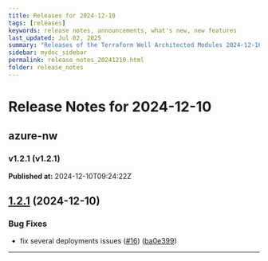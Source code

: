 ```yaml
---
title: Releases for 2024-12-10
tags: [releases]
keywords: release notes, announcements, what's new, new features
last_updated: Jul 02, 2025
summary: "Releases of the Terraform Well Architected Modules 2024-12-10"
sidebar: mydoc_sidebar
permalink: release_notes_20241210.html
folder: release_notes
---
```


# Release Notes for 2024-12-10

## azure-nw
### v1.2.1 (v1.2.1)
**Published at:** 2024-12-10T09:24:22Z

## [1.2.1](https://github.com/CloudNationHQ/terraform-azure-nw/compare/v1.2.0...v1.2.1) (2024-12-10)


### Bug Fixes

* fix several deployments issues ([#16](https://github.com/CloudNationHQ/terraform-azure-nw/issues/16)) ([ba0e399](https://github.com/CloudNationHQ/terraform-azure-nw/commit/ba0e3993029c6c4a01b6be173595e32b534a1414))

---

